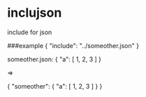# inclujson
include for json

###example
{
  "include": "../someother.json"
}

someother.json: 
{
  "a": [ 1, 2, 3 ]
}

=> 

{
  "someother": {
    "a": [ 1, 2, 3 ]
  }
}

